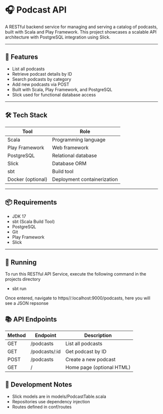 # 🎧 Podcast API

A RESTful backend service for managing and serving a catalog of podcasts, built with Scala and Play Framework. This project showcases a scalable API architecture with PostgreSQL integration using Slick.

---

## 🚀 Features

- List all podcasts
- Retrieve podcast details by ID
- Search podcasts by category
- Add new podcasts via POST
- Built with Scala, Play Framework, and PostgreSQL
- Slick used for functional database access

---

## 🛠️ Tech Stack

| Tool            | Role                             |
|-----------------|----------------------------------|
| Scala           | Programming language             |
| Play Framework  | Web framework                    |
| PostgreSQL      | Relational database              |
| Slick           | Database ORM                     |
| sbt             | Build tool                       |
| Docker (optional)| Deployment containerization     |

---

## 📦 Requirements

- JDK 17
- sbt (Scala Build Tool)
- PostgreSQL
- Git
- Play Framework
- Slick

---

## 🧪 Running

To run this RESTful API Service, execute the following command in the projects directory

- sbt run

Once entered, navigate to https//:localhost:9000/podcasts, here you will see a JSON repsonse

## 📚 API Endpoints

| Method | Endpoint       | Description               |
| ------ | -------------- | ------------------------- |
| GET    | /podcasts      | List all podcasts         |
| GET    | /podcasts/\:id | Get podcast by ID         |
| POST   | /podcasts      | Create a new podcast      |
| GET    | /              | Home page (optional HTML) |

## 🧰 Development Notes

- Slick models are in models/PodcastTable.scala
- Repositories use dependency injection
-  Routes defined in conf/routes





